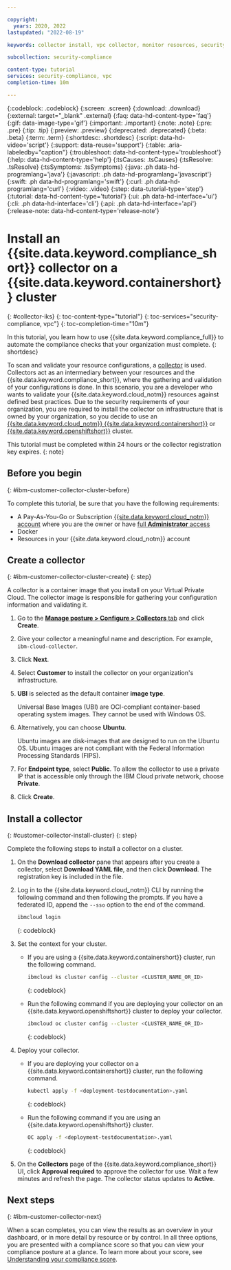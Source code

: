 ```yaml
---

copyright:
  years: 2020, 2022
lastupdated: "2022-08-19"

keywords: collector install, vpc collector, monitor resources, security, compliance, cluster collector, Kubernetes, Red Hat {{site.data.keyword.openshiftshort}}

subcollection: security-compliance

content-type: tutorial
services: security-compliance, vpc
completion-time: 10m

---
```


{:codeblock: .codeblock}
{:screen: .screen}
{:download: .download}
{:external: target="_blank" .external}
{:faq: data-hd-content-type='faq'}
{:gif: data-image-type='gif'}
{:important: .important}
{:note: .note}
{:pre: .pre}
{:tip: .tip}
{:preview: .preview}
{:deprecated: .deprecated}
{:beta: .beta}
{:term: .term}
{:shortdesc: .shortdesc}
{:script: data-hd-video='script'}
{:support: data-reuse='support'}
{:table: .aria-labeledby="caption"}
{:troubleshoot: data-hd-content-type='troubleshoot'}
{:help: data-hd-content-type='help'}
{:tsCauses: .tsCauses}
{:tsResolve: .tsResolve}
{:tsSymptoms: .tsSymptoms}
{:java: .ph data-hd-programlang='java'}
{:javascript: .ph data-hd-programlang='javascript'}
{:swift: .ph data-hd-programlang='swift'}
{:curl: .ph data-hd-programlang='curl'}
{:video: .video}
{:step: data-tutorial-type='step'}
{:tutorial: data-hd-content-type='tutorial'}
{:ui: .ph data-hd-interface='ui'}
{:cli: .ph data-hd-interface='cli'}
{:api: .ph data-hd-interface='api'}
{:release-note: data-hd-content-type='release-note'}

# Install an {{site.data.keyword.compliance_short}} collector on a {{site.data.keyword.containershort}} cluster
{: #collector-iks}
{: toc-content-type="tutorial"}
{: toc-services="security-compliance, vpc"}
{: toc-completion-time="10m"}

In this tutorial, you learn how to use {{site.data.keyword.compliance_full}} to automate the compliance checks that your organization must complete.
{: shortdesc}

To scan and validate your resource configurations, a [collector](/docs/security-compliance?topic=security-compliance-collector) is used. Collectors act as an intermediary between your resources and the {{site.data.keyword.compliance_short}}, where the gathering and validation of your configurations is done. In this scenario, you are a developer who wants to validate your {{site.data.keyword.cloud_notm}} resources against defined best practices. Due to the security requirements of your organization, you are required to install the collector on infrastructure that is owned by your organization, so you decide to use an [{{site.data.keyword.cloud_notm}} {{site.data.keyword.containershort}}](/docs/containers?topic=containers-cs_cluster_tutorial) or [{{site.data.keyword.openshiftshort}}](/docs/openshift?topic=openshift-openshift_tutorial) cluster. 

This tutorial must be completed within 24 hours or the collector registration key expires.
{: note}

## Before you begin
{: #ibm-customer-collector-cluster-before}

To complete this tutorial, be sure that you have the following requirements:

* A Pay-As-You-Go or Subscription [{{site.data.keyword.cloud_notm}} account](/docs/account?topic=account-account-getting-started) where you are the owner or have [full **Administrator** access](/docs/account?topic=account-assign-access-resources)
* Docker
* Resources in your {{site.data.keyword.cloud_notm}} account


## Create a collector
{: #ibm-customer-collector-cluster-create}
{: step}

A collector is a container image that you install on your Virtual Private Cloud. The collector image is responsible for gathering your configuration information and validating it.

1. Go to the [**Manage posture > Configure > Collectors** tab](/security-compliance/collectors) and click **Create**.
2. Give your collector a meaningful name and description. For example, `ibm-cloud-collector`. 
3. Click **Next**.
4. Select **Customer** to install the collector on your organization's infrastructure.
5. **UBI** is selected as the default container **image type**.

   Universal Base Images (UBI) are OCI-compliant container-based operating system images. They cannot be used with Windows OS.

6. Alternatively, you can choose **Ubuntu**.

   Ubuntu images are disk-images that are designed to run on the Ubuntu OS. Ubuntu images are not compliant with the Federal Information Processing Standards (FIPS).

7. For **Endpoint type**, select **Public**.  To allow the collector to use a private IP that is accessible only through the IBM Cloud private network, choose **Private**. 
8. Click **Create**.


## Install a collector
{: #customer-collector-install-cluster}
{: step}

Complete the following steps to install a collector on a cluster.

1. On the **Download collector** pane that appears after you create a collector, select **Download YAML file**, and then click **Download**. The registration key is included in the file.
2. Log in to the {{site.data.keyword.cloud_notm}} CLI by running the following command and then following the prompts. If you have a federated ID, append the `--sso` option to the end of the command.
    ```sh
    ibmcloud login
    ```
    {: codeblock}

3. Set the context for your cluster.
    * If you are using a {{site.data.keyword.containershort}} cluster, run the following command.

        ```sh
        ibmcloud ks cluster config --cluster <CLUSTER_NAME_OR_ID>
        ```
        {: codeblock}

    * Run the following command if you are deploying your collector on an {{site.data.keyword.openshiftshort}} cluster to deploy your collector.

        ```sh
        ibmcloud oc cluster config --cluster <CLUSTER_NAME_OR_ID>
        ```
        {: codeblock}

4. Deploy your collector.

    * If you are deploying your collector on a {{site.data.keyword.containershort}} cluster, run the following command. 

        ```sh
        kubectl apply -f <deployment-testdocumentation>.yaml
        ```
        {: codeblock}

    * Run the following command if you are using an {{site.data.keyword.openshiftshort}} cluster.

        ```sh
        OC apply -f <deployment-testdocumentation>.yaml
        ```
        {: codeblock}

5. On the **Collectors** page of the {{site.data.keyword.compliance_short}} UI, click **Approval required** to approve the collector for use. Wait a few minutes and refresh the page. The collector status updates to **Active**.


## Next steps
{: #ibm-customer-collector-next}

When a scan completes, you can view the results as an overview in your dashboard, or in more detail by resource or by control. In all three options, you are presented with a compliance score so that you can view your compliance posture at a glance. To learn more about your score, see [Understanding your compliance score](/docs/security-compliance?topic=security-compliance-view-posture#understand-scores).


